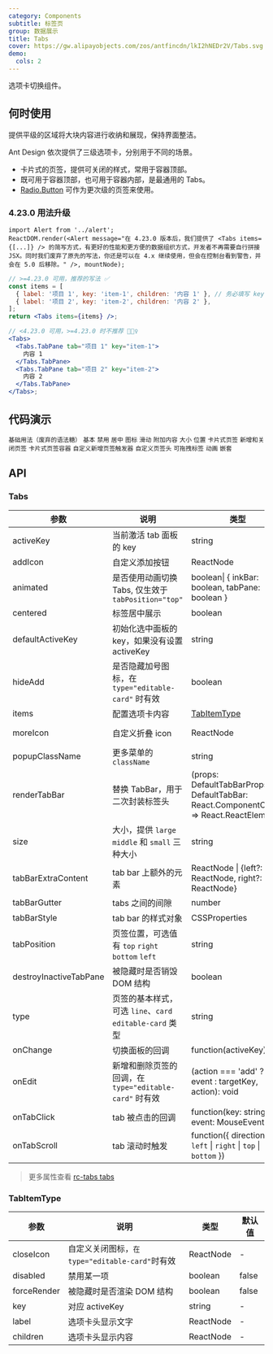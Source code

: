 ```yaml
---
category: Components
subtitle: 标签页
group: 数据展示
title: Tabs
cover: https://gw.alipayobjects.com/zos/antfincdn/lkI2hNEDr2V/Tabs.svg
demo:
  cols: 2
---
```


选项卡切换组件。

## 何时使用

提供平级的区域将大块内容进行收纳和展现，保持界面整洁。

Ant Design 依次提供了三级选项卡，分别用于不同的场景。

- 卡片式的页签，提供可关闭的样式，常用于容器顶部。
- 既可用于容器顶部，也可用于容器内部，是最通用的 Tabs。
- [Radio.Button](/components/radio/#components-radio-demo-radiobutton) 可作为更次级的页签来使用。

### 4.23.0 用法升级

```__react
import Alert from '../alert';
ReactDOM.render(<Alert message="在 4.23.0 版本后，我们提供了 <Tabs items={[...]} /> 的简写方式，有更好的性能和更方便的数据组织方式，开发者不再需要自行拼接 JSX。同时我们废弃了原先的写法，你还是可以在 4.x 继续使用，但会在控制台看到警告，并会在 5.0 后移除。" />, mountNode);
```

```jsx
// >=4.23.0 可用，推荐的写法 ✅
const items = [
  { label: '项目 1', key: 'item-1', children: '内容 1' }, // 务必填写 key
  { label: '项目 2', key: 'item-2', children: '内容 2' },
];
return <Tabs items={items} />;

// <4.23.0 可用，>=4.23.0 时不推荐 🙅🏻‍♀️
<Tabs>
  <Tabs.TabPane tab="项目 1" key="item-1">
    内容 1
  </Tabs.TabPane>
  <Tabs.TabPane tab="项目 2" key="item-2">
    内容 2
  </Tabs.TabPane>
</Tabs>;
```

## 代码演示

<code src="./demo/deprecated.tsx">基础用法（废弃的语法糖）</code>
<code src="./demo/basic.tsx">基本</code>
<code src="./demo/disabled.tsx">禁用</code>
<code src="./demo/centered.tsx">居中</code>
<code src="./demo/icon.tsx">图标</code>
<code src="./demo/slide.tsx">滑动</code>
<code src="./demo/extra.tsx">附加内容</code>
<code src="./demo/size.tsx">大小</code>
<code src="./demo/position.tsx">位置</code>
<code src="./demo/card.tsx">卡片式页签</code>
<code src="./demo/editable-card.tsx">新增和关闭页签</code>
<code src="./demo/card-top.tsx">卡片式页签容器</code>
<code src="./demo/custom-add-trigger.tsx">自定义新增页签触发器</code>
<code src="./demo/custom-tab-bar.tsx">自定义页签头</code>
<code src="./demo/custom-tab-bar-node.tsx">可拖拽标签</code>
<code src="./demo/animated.tsx" debug>动画</code>
<code src="./demo/nest.tsx" debug>嵌套</code>

## API

### Tabs

| 参数                   | 说明                                                     | 类型                                                                                   | 默认值                           | 版本          |
| ---------------------- | -------------------------------------------------------- | -------------------------------------------------------------------------------------- | -------------------------------- | ------------- |
| activeKey              | 当前激活 tab 面板的 key                                  | string                                                                                 | -                                |               |
| addIcon                | 自定义添加按钮                                           | ReactNode                                                                              | -                                | 4.4.0         |
| animated               | 是否使用动画切换 Tabs, 仅生效于 `tabPosition="top"`      | boolean\| { inkBar: boolean, tabPane: boolean }                                        | { inkBar: true, tabPane: false } |               |
| centered               | 标签居中展示                                             | boolean                                                                                | false                            | 4.4.0         |
| defaultActiveKey       | 初始化选中面板的 key，如果没有设置 activeKey             | string                                                                                 | `第一个面板`                     |               |
| hideAdd                | 是否隐藏加号图标，在 `type="editable-card"` 时有效       | boolean                                                                                | false                            |               |
| items                  | 配置选项卡内容                                           | [TabItemType](#TabItemType)                                                            | []                               | 4.23.0        |
| moreIcon               | 自定义折叠 icon                                          | ReactNode                                                                              | &lt;EllipsisOutlined />          | 4.14.0        |
| popupClassName         | 更多菜单的 `className`                                   | string                                                                                 | -                                | 4.21.0        |
| renderTabBar           | 替换 TabBar，用于二次封装标签头                          | (props: DefaultTabBarProps, DefaultTabBar: React.ComponentClass) => React.ReactElement | -                                |               |
| size                   | 大小，提供 `large` `middle` 和 `small` 三种大小          | string                                                                                 | `middle`                         |               |
| tabBarExtraContent     | tab bar 上额外的元素                                     | ReactNode \| {left?: ReactNode, right?: ReactNode}                                     | -                                | object: 4.6.0 |
| tabBarGutter           | tabs 之间的间隙                                          | number                                                                                 | -                                |               |
| tabBarStyle            | tab bar 的样式对象                                       | CSSProperties                                                                          | -                                |               |
| tabPosition            | 页签位置，可选值有 `top` `right` `bottom` `left`         | string                                                                                 | `top`                            |               |
| destroyInactiveTabPane | 被隐藏时是否销毁 DOM 结构                                | boolean                                                                                | false                            |               |
| type                   | 页签的基本样式，可选 `line`、`card` `editable-card` 类型 | string                                                                                 | `line`                           |               |
| onChange               | 切换面板的回调                                           | function(activeKey) {}                                                                 | -                                |               |
| onEdit                 | 新增和删除页签的回调，在 `type="editable-card"` 时有效   | (action === 'add' ? event : targetKey, action): void                                   | -                                |               |
| onTabClick             | tab 被点击的回调                                         | function(key: string, event: MouseEvent)                                               | -                                |               |
| onTabScroll            | tab 滚动时触发                                           | function({ direction: `left` \| `right` \| `top` \| `bottom` })                        | -                                | 4.3.0         |

> 更多属性查看 [rc-tabs tabs](https://github.com/react-component/tabs#tabs)

### TabItemType

| 参数        | 说明                                            | 类型      | 默认值 |
| ----------- | ----------------------------------------------- | --------- | ------ |
| closeIcon   | 自定义关闭图标，`在 type="editable-card"`时有效 | ReactNode | -      |
| disabled    | 禁用某一项                                      | boolean   | false  |
| forceRender | 被隐藏时是否渲染 DOM 结构                       | boolean   | false  |
| key         | 对应 activeKey                                  | string    | -      |
| label       | 选项卡头显示文字                                | ReactNode | -      |
| children    | 选项卡头显示内容                                | ReactNode | -      |
